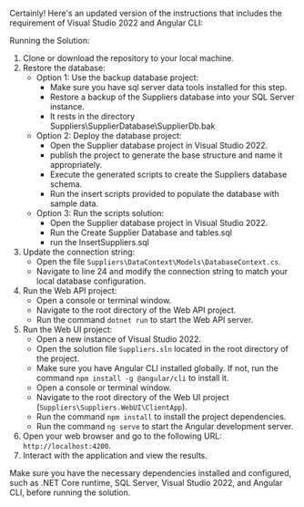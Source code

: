 Certainly! Here's an updated version of the instructions that includes the requirement of Visual Studio 2022 and Angular CLI:

Running the Solution:
1. Clone or download the repository to your local machine.
2. Restore the database:
   - Option 1: Use the backup database project:
     - Make sure you have sql server data tools installed for this step.
     - Restore a backup of the Suppliers database into your SQL Server instance.
     - It rests in the directory Suppliers\SupplierDatabase\SupplierDb.bak
   - Option 2: Deploy the database project:
     - Open the Supplier database project in Visual Studio 2022.
     - publish the project to generate the base structure and name it appropriately.
     - Execute the generated scripts to create the Suppliers database schema.
     - Run the insert scripts provided to populate the database with sample data.
   - Option 3: Run the scripts solution:
     - Open the Supplier database project in Visual Studio 2022.
     - Run the Create Supplier Database and tables.sql
     - run the InsertSuppliers.sql
3. Update the connection string:
   - Open the file `Suppliers\DataContext\Models\DatabaseContext.cs`.
   - Navigate to line 24 and modify the connection string to match your local database configuration.
4. Run the Web API project:
   - Open a console or terminal window.
   - Navigate to the root directory of the Web API project.
   - Run the command `dotnet run` to start the Web API server.
5. Run the Web UI project:
   - Open a new instance of Visual Studio 2022.
   - Open the solution file `Suppliers.sln` located in the root directory of the project.
   - Make sure you have Angular CLI installed globally. If not, run the command `npm install -g @angular/cli` to install it.
   - Open a console or terminal window.
   - Navigate to the root directory of the Web UI project (`Suppliers\Suppliers.WebUI\ClientApp`).
   - Run the command `npm install` to install the project dependencies.
   - Run the command `ng serve` to start the Angular development server.
6. Open your web browser and go to the following URL: `http://localhost:4200`.
7. Interact with the application and view the results.

Make sure you have the necessary dependencies installed and configured, such as .NET Core runtime, SQL Server, Visual Studio 2022, and Angular CLI, before running the solution.
